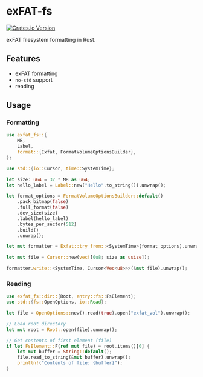 # exFAT-fs
[![Crates.io Version](https://img.shields.io/crates/v/exfat-fs)](https://crates.io/crates/exfat-fs)

exFAT filesystem formatting in Rust.

## Features
- exFAT formatting
- `no-std` support
- reading

## Usage

### Formatting
```rust
use exfat_fs::{
    MB,
    Label,
    format::{Exfat, FormatVolumeOptionsBuilder},
};

use std::{io::Cursor, time::SystemTime};

let size: u64 = 32 * MB as u64;
let hello_label = Label::new("Hello".to_string()).unwrap();

let format_options = FormatVolumeOptionsBuilder::default()
    .pack_bitmap(false)
    .full_format(false)
    .dev_size(size)
    .label(hello_label)
    .bytes_per_sector(512)
    .build()
    .unwrap();

let mut formatter = Exfat::try_from::<SystemTime>(format_options).unwrap();

let mut file = Cursor::new(vec![0u8; size as usize]);

formatter.write::<SystemTime, Cursor<Vec<u8>>>(&mut file).unwrap();
```

### Reading
```rust
use exfat_fs::dir::{Root, entry::fs::FsElement};
use std::{fs::OpenOptions, io::Read};

let file = OpenOptions::new().read(true).open("exfat_vol").unwrap();

// Load root directory
let mut root = Root::open(file).unwrap();

// Get contents of first element (file)
if let FsElement::F(ref mut file) = root.items()[0] {
    let mut buffer = String::default();
    file.read_to_string(&mut buffer).unwrap();
    println!("Contents of file: {buffer}");
}
```
